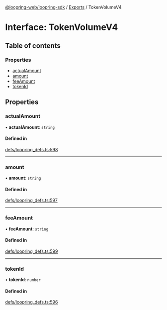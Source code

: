 [@loopring-web/loopring-sdk](../README.md) / [Exports](../modules.md) / TokenVolumeV4

# Interface: TokenVolumeV4

## Table of contents

### Properties

- [actualAmount](TokenVolumeV4.md#actualamount)
- [amount](TokenVolumeV4.md#amount)
- [feeAmount](TokenVolumeV4.md#feeamount)
- [tokenId](TokenVolumeV4.md#tokenid)

## Properties

### actualAmount

• **actualAmount**: `string`

#### Defined in

[defs/loopring_defs.ts:598](https://github.com/Loopring/loopring_sdk/blob/24fdf4c/src/defs/loopring_defs.ts#L598)

___

### amount

• **amount**: `string`

#### Defined in

[defs/loopring_defs.ts:597](https://github.com/Loopring/loopring_sdk/blob/24fdf4c/src/defs/loopring_defs.ts#L597)

___

### feeAmount

• **feeAmount**: `string`

#### Defined in

[defs/loopring_defs.ts:599](https://github.com/Loopring/loopring_sdk/blob/24fdf4c/src/defs/loopring_defs.ts#L599)

___

### tokenId

• **tokenId**: `number`

#### Defined in

[defs/loopring_defs.ts:596](https://github.com/Loopring/loopring_sdk/blob/24fdf4c/src/defs/loopring_defs.ts#L596)
